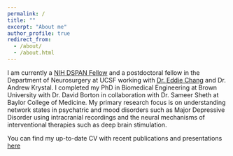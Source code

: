 ```yaml
---
permalink: /
title: ""
excerpt: "About me"
author_profile: true
redirect_from: 
  - /about/
  - /about.html
---
```


I am currently a [NIH DSPAN Fellow](https://neuroscienceblueprint.nih.gov/training/nih-blueprint-d-span-award-f99k00) and a postdoctoral fellow in the Department of Neurosurgery at UCSF working with [Dr. Eddie Chang](https://changlab.ucsf.edu/) and Dr. Andrew Krystal. I completed my PhD in Biomedical Engineering at Brown University with Dr. David Borton in collaboration with Dr. Sameer Sheth at Baylor College of Medicine. My primary research focus is on understanding network states in psychatric and mood disorders such as Major Depressive Disorder using intracranial recordings and the neural mechanisms of interventional therapies such as deep brain stimulation. 

You can find my up-to-date CV with recent publications and presentations [here](https://anushaballawala.github.io/files/Allawala_CV_July_2022.pdf)




